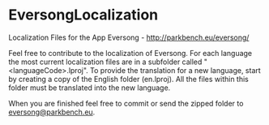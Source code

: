 # EversongLocalization
Localization Files for the App Eversong - <http://parkbench.eu/eversong/>

Feel free to contribute to the localization of Eversong. For each language the most current localization files are in a subfolder called "\<languageCode\>.lproj". To provide the translation for a new language, start by creating a copy of the English folder (en.lproj). All the files within this folder must be translated into the new language.

When you are finished feel free to commit or send the zipped folder to <eversong@parkbench.eu>.



